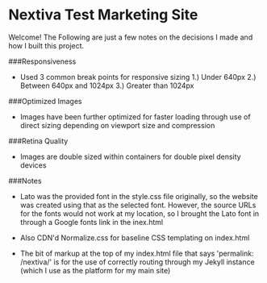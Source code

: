 # Nextiva Test Marketing Site  
  
Welcome! The Following are just a few notes on the decisions I made and how I built this project.

###Responsiveness  
- Used 3 common break points for responsive sizing
   1.) Under 640px
   2.) Between 640px and 1024px
   3.) Greater than 1024px

###Optimized Images
- Images have been further optimized for faster loading through use of direct sizing depending on
viewport size and compression

###Retina Quality
- Images are double sized within containers for double pixel density devices

###Notes
- Lato was the provided font in the style.css file originally, so the website was created using that 
as the selected font. However, the source URLs for the fonts would not work at my location, so I
brought the Lato font in through a Google fonts link in the inex.html

- Also CDN'd Normalize.css for baseline CSS templating on index.html

- The bit of markup at the top of my index.html file that says 'permalink: /nextiva/' is for the use
of correctly routing through my Jekyll instance (which I use as the platform for my main site)

